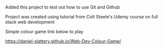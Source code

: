 Added this project to test out how to use Git and Github

Project was created using tutorial from Colt Steele's Udemy course on full stack web development

Simple colour game link below to play

https://daniel-slattery.github.io/Web-Dev-Colour-Game/
